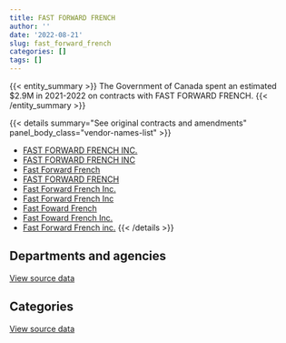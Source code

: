 ```yaml
---
title: FAST FORWARD FRENCH
author: ''
date: '2022-08-21'
slug: fast_forward_french
categories: []
tags: []
---
```


<script src="/rmarkdown-libs/htmlwidgets/htmlwidgets.js"></script>
<link href="/rmarkdown-libs/datatables-css/datatables-crosstalk.css" rel="stylesheet" />
<script src="/rmarkdown-libs/datatables-binding/datatables.js"></script>
<script src="/rmarkdown-libs/jquery/jquery-3.6.0.min.js"></script>
<link href="/rmarkdown-libs/dt-core-bootstrap/css/dataTables.bootstrap.min.css" rel="stylesheet" />
<link href="/rmarkdown-libs/dt-core-bootstrap/css/dataTables.bootstrap.extra.css" rel="stylesheet" />
<script src="/rmarkdown-libs/dt-core-bootstrap/js/jquery.dataTables.min.js"></script>
<script src="/rmarkdown-libs/dt-core-bootstrap/js/dataTables.bootstrap.min.js"></script>
<link href="/rmarkdown-libs/crosstalk/css/crosstalk.min.css" rel="stylesheet" />
<script src="/rmarkdown-libs/crosstalk/js/crosstalk.min.js"></script>
<script src="/rmarkdown-libs/htmlwidgets/htmlwidgets.js"></script>
<link href="/rmarkdown-libs/datatables-css/datatables-crosstalk.css" rel="stylesheet" />
<script src="/rmarkdown-libs/datatables-binding/datatables.js"></script>
<script src="/rmarkdown-libs/jquery/jquery-3.6.0.min.js"></script>
<link href="/rmarkdown-libs/dt-core-bootstrap/css/dataTables.bootstrap.min.css" rel="stylesheet" />
<link href="/rmarkdown-libs/dt-core-bootstrap/css/dataTables.bootstrap.extra.css" rel="stylesheet" />
<script src="/rmarkdown-libs/dt-core-bootstrap/js/jquery.dataTables.min.js"></script>
<script src="/rmarkdown-libs/dt-core-bootstrap/js/dataTables.bootstrap.min.js"></script>
<link href="/rmarkdown-libs/crosstalk/css/crosstalk.min.css" rel="stylesheet" />
<script src="/rmarkdown-libs/crosstalk/js/crosstalk.min.js"></script>

{{< entity_summary >}}
The Government of Canada spent an estimated \$2.9M in 2021-2022 on contracts with FAST FORWARD FRENCH.
{{< /entity_summary >}}

{{< details summary="See original contracts and amendments" panel_body_class="vendor-names-list" >}}
- [FAST FORWARD FRENCH INC.](https://search.open.canada.ca/en/ct/?sort=contract_value_f%20desc&page=1&search_text=%22FAST%20FORWARD%20FRENCH%20INC.%22)
- [FAST FORWARD FRENCH INC](https://search.open.canada.ca/en/ct/?sort=contract_value_f%20desc&page=1&search_text=%22FAST%20FORWARD%20FRENCH%20INC%22)
- [Fast Forward French](https://search.open.canada.ca/en/ct/?sort=contract_value_f%20desc&page=1&search_text=%22Fast%20Forward%20French%22)
- [FAST FORWARD FRENCH](https://search.open.canada.ca/en/ct/?sort=contract_value_f%20desc&page=1&search_text=%22FAST%20FORWARD%20FRENCH%22)
- [Fast Forward French Inc.](https://search.open.canada.ca/en/ct/?sort=contract_value_f%20desc&page=1&search_text=%22Fast%20Forward%20French%20Inc.%22)
- [Fast Forward French Inc](https://search.open.canada.ca/en/ct/?sort=contract_value_f%20desc&page=1&search_text=%22Fast%20Forward%20French%20Inc%22)
- [Fast Foward French](https://search.open.canada.ca/en/ct/?sort=contract_value_f%20desc&page=1&search_text=%22Fast%20Foward%20French%22)
- [Fast Foward French Inc.](https://search.open.canada.ca/en/ct/?sort=contract_value_f%20desc&page=1&search_text=%22Fast%20Foward%20French%20%20Inc.%22)
- [Fast Forward French inc.](https://search.open.canada.ca/en/ct/?sort=contract_value_f%20desc&page=1&search_text=%22Fast%20Forward%20French%20inc.%22)
{{< /details >}}

## Departments and agencies

<div id="htmlwidget-1" style="width:100%;height:auto;" class="datatables html-widget"></div>
<script type="application/json" data-for="htmlwidget-1">{"x":{"style":"bootstrap","filter":"none","vertical":false,"data":[["<a href=\"/departments/aafc-aac/\">Agriculture and Agri-Food Canada<\/a>","<a href=\"/departments/aandc-aadnc/\">Crown-Indigenous Relations and Northern Affairs Canada<\/a>","<a href=\"/departments/cbsa-asfc/\">Canada Border Services Agency<\/a>","<a href=\"/departments/cfia-acia/\">Canadian Food Inspection Agency<\/a>","<a href=\"/departments/cic/\">Immigration, Refugees and Citizenship Canada<\/a>","<a href=\"/departments/cihr-irsc/\">Canadian Institutes of Health Research<\/a>","<a href=\"/departments/cnsc-ccsn/\">Canadian Nuclear Safety Commission<\/a>","<a href=\"/departments/crtc/\">Canadian Radio-television and Telecommunications Commission<\/a>","<a href=\"/departments/csc-scc/\">Correctional Service of Canada<\/a>","<a href=\"/departments/csps-efpc/\">Canada School of Public Service<\/a>","<a href=\"/departments/dfatd-maecd/\">Global Affairs Canada<\/a>","<a href=\"/departments/dfo-mpo/\">Fisheries and Oceans Canada<\/a>","<a href=\"/departments/dnd-mdn/\">National Defence<\/a>","<a href=\"/departments/ec/\">Environment and Climate Change Canada<\/a>","<a href=\"/departments/elections/\">Elections Canada<\/a>","<a href=\"/departments/esdc-edsc/\">Employment and Social Development Canada<\/a>","<a href=\"/departments/fin/\">Department of Finance Canada<\/a>","<a href=\"/departments/fintrac-canafe/\">Financial Transactions and Reports Analysis Centre of Canada<\/a>","<a href=\"/departments/hc-sc/\">Health Canada<\/a>","<a href=\"/departments/ic/\">Innovation, Science and Economic Development Canada<\/a>","<a href=\"/departments/isc-sac/\">Indigenous Services Canada<\/a>","<a href=\"/departments/jus/\">Department of Justice Canada<\/a>","<a href=\"/departments/nrc-cnrc/\">National Research Council Canada<\/a>","<a href=\"/departments/nrcan-rncan/\">Natural Resources Canada<\/a>","<a href=\"/departments/osfi-bsif/\">Office of the Superintendent of Financial Institutions Canada<\/a>","<a href=\"/departments/pc/\">Parks Canada<\/a>","<a href=\"/departments/pco-bcp/\">Privy Council Office<\/a>","<a href=\"/departments/phac-aspc/\">Public Health Agency of Canada<\/a>","<a href=\"/departments/pmprb-cepmb/\">Patented Medicine Prices Review Board Canada<\/a>","<a href=\"/departments/ps-sp/\">Public Safety Canada<\/a>","<a href=\"/departments/pwgsc-tpsgc/\">Public Services and Procurement Canada<\/a>","<a href=\"/departments/rcmp-grc/\">Royal Canadian Mounted Police<\/a>","<a href=\"/departments/ssc-spc/\">Shared Services Canada<\/a>","<a href=\"/departments/statcan/\">Statistics Canada<\/a>","<a href=\"/departments/tc/\">Transport Canada<\/a>"],[15360,24800,null,null,0,null,null,47130.59,17660.38,null,40850,158445.5,73232.63,48545.83,null,null,null,null,450728.68,115340.13,16000,31382.15,20763.73,62335.5,null,null,null,33494.09,null,20000,27766.46,101770.3,119968.8,null,50838],[56486.87,24990,24990,58631.56,null,21000,53465.5,47787.06,null,null,null,233128.65,117467.94,10746.67,7391.89,22738.65,null,15375,338041.97,171946.2,22500,null,37961.43,152096.1,null,null,6967.8,212438.71,null,null,146466.54,81865.89,92038.26,34440,34994],[116471.53,null,null,39229.75,null,null,109201.34,5322.35,null,null,null,29613.26,65673.54,35625.69,29687.55,64601.35,null,null,303025.52,166975.94,84259.72,null,47779.96,97374.39,null,14574.46,50604.02,74600.76,null,null,31239.66,46833.75,225963.18,13605.2,53056.2],[86519.73,26400,null,null,12672,28769.23,122630.78,null,null,19800,44118.26,null,123091.74,229883.41,null,48400,28600,null,594717.17,301005.56,120961.24,9642.8,49981.97,226845.87,57297.88,51823.54,90410.61,114204.2,33000,5427.61,60445.58,61657.18,315365.97,null,66249.48]],"container":"<table class=\"table table-striped table-hover row-border order-column display\">\n  <thead>\n    <tr>\n      <th>Department<\/th>\n      <th>2018-2019<\/th>\n      <th>2019-2020<\/th>\n      <th>2020-2021<\/th>\n      <th>2021-2022<\/th>\n    <\/tr>\n  <\/thead>\n<\/table>","options":{"order":[[4,"desc"]],"pageLength":10,"autoWidth":true,"columnDefs":[{"targets":1,"render":"function(data, type, row, meta) {\n    return type !== 'display' ? data : DTWidget.formatCurrency(data, \"$\", 2, 3, \",\", \".\", true, null);\n  }"},{"targets":2,"render":"function(data, type, row, meta) {\n    return type !== 'display' ? data : DTWidget.formatCurrency(data, \"$\", 2, 3, \",\", \".\", true, null);\n  }"},{"targets":3,"render":"function(data, type, row, meta) {\n    return type !== 'display' ? data : DTWidget.formatCurrency(data, \"$\", 2, 3, \",\", \".\", true, null);\n  }"},{"targets":4,"render":"function(data, type, row, meta) {\n    return type !== 'display' ? data : DTWidget.formatCurrency(data, \"$\", 2, 3, \",\", \".\", true, null);\n  }"},{"width":"16%","targets":[1,2,3,4]},{"className":"dt-right","targets":[1,2,3,4]}],"orderClasses":false}},"evals":["options.columnDefs.0.render","options.columnDefs.1.render","options.columnDefs.2.render","options.columnDefs.3.render"],"jsHooks":[]}</script>
<p class="text-right">
<a href="https://github.com/GoC-Spending/contracts-data/tree/main/data/out/vendors/fast_forward_french/summary_by_fiscal_year_by_department.csv" class="source-data-link btn btn-link">View source data</a>
</p>

## Categories

<div id="htmlwidget-2" style="width:100%;height:auto;" class="datatables html-widget"></div>
<script type="application/json" data-for="htmlwidget-2">{"x":{"style":"bootstrap","filter":"none","vertical":false,"data":[["<a href=\"/categories/10_office_management/\">Office management<\/a>","<a href=\"/categories/2_professional_services/\">Professional services<\/a>","<a href=\"/categories/9_human_capital/\">Human capital<\/a>"],[null,36542,1439870.77],[null,32381.89,1993574.79],[17200,39318.05,1648801.07],[null,13053.48,2916868.32]],"container":"<table class=\"table table-striped table-hover row-border order-column display\">\n  <thead>\n    <tr>\n      <th>Category<\/th>\n      <th>2018-2019<\/th>\n      <th>2019-2020<\/th>\n      <th>2020-2021<\/th>\n      <th>2021-2022<\/th>\n    <\/tr>\n  <\/thead>\n<\/table>","options":{"order":[[4,"desc"]],"dom":"t","pageLength":30,"autoWidth":true,"columnDefs":[{"targets":1,"render":"function(data, type, row, meta) {\n    return type !== 'display' ? data : DTWidget.formatCurrency(data, \"$\", 2, 3, \",\", \".\", true, null);\n  }"},{"targets":2,"render":"function(data, type, row, meta) {\n    return type !== 'display' ? data : DTWidget.formatCurrency(data, \"$\", 2, 3, \",\", \".\", true, null);\n  }"},{"targets":3,"render":"function(data, type, row, meta) {\n    return type !== 'display' ? data : DTWidget.formatCurrency(data, \"$\", 2, 3, \",\", \".\", true, null);\n  }"},{"targets":4,"render":"function(data, type, row, meta) {\n    return type !== 'display' ? data : DTWidget.formatCurrency(data, \"$\", 2, 3, \",\", \".\", true, null);\n  }"},{"width":"16%","targets":[1,2,3,4]},{"className":"dt-right","targets":[1,2,3,4]}],"orderClasses":false,"lengthMenu":[10,25,30,50,100]}},"evals":["options.columnDefs.0.render","options.columnDefs.1.render","options.columnDefs.2.render","options.columnDefs.3.render"],"jsHooks":[]}</script>
<p class="text-right">
<a href="https://github.com/GoC-Spending/contracts-data/tree/main/data/out/vendors/fast_forward_french/summary_by_fiscal_year_by_category.csv" class="source-data-link btn btn-link">View source data</a>
</p>
